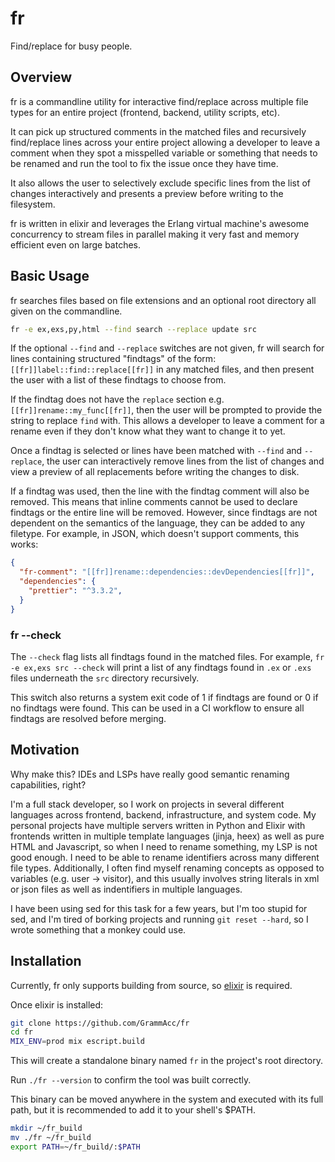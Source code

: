 # fr
Find/replace for busy people.

## Overview

fr is a commandline utility for interactive find/replace across multiple file types for
an entire project (frontend, backend, utility scripts, etc).

It can pick up structured comments in the matched files and recursively find/replace
lines across your entire project allowing a developer to leave a comment when they
spot a misspelled variable or something that needs to be renamed and run the tool to
fix the issue once they have time.

It also allows the user to selectively exclude specific lines from the list of changes
interactively and presents a preview before writing to the filesystem.

fr is written in elixir and leverages the Erlang virtual machine's awesome concurrency to
stream files in parallel making it very fast and memory efficient even on large batches.

## Basic Usage

fr searches files based on file extensions and an optional root directory all given on the
commandline.

```bash
fr -e ex,exs,py,html --find search --replace update src
```

If the optional `--find` and `--replace` switches are not given, fr will search for lines
containing structured "findtags" of the form: `[[fr]]label::find::replace[[fr]]` in any
matched files, and then present the user with a list of these findtags to choose from.

If the findtag does not have the `replace` section e.g. `[[fr]]rename::my_func[[fr]]`, then
the user will be prompted to provide the string to replace `find` with. This allows a
developer to leave a comment for a rename even if they don't know what they want to
change it to yet.

Once a findtag is selected or lines have been matched with `--find` and `--replace`, the
user can interactively remove lines from the list of changes and view a preview of
all replacements before writing the changes to disk.

If a findtag was used, then the line with the findtag comment will also be removed.
This means that inline comments cannot be used to declare findtags or the entire
line will be removed. However, since findtags are not dependent on the semantics
of the language, they can be added to any filetype.
For example, in JSON, which doesn't support comments, this works:

```json
{
  "fr-comment": "[[fr]]rename::dependencies::devDependencies[[fr]]",
  "dependencies": {
    "prettier": "^3.3.2",
  }
}
```

### fr --check

The `--check` flag lists all findtags found in the matched files.
For example, `fr -e ex,exs src --check` will print a list of any findtags
found in `.ex` or `.exs` files underneath the `src` directory recursively.

This switch also returns a system exit code of 1 if findtags are found or 0
if no findtags were found. This can be used in a CI workflow to ensure all
findtags are resolved before merging.

## Motivation

Why make this? IDEs and LSPs have really good semantic renaming capabilities, right?

I'm a full stack developer, so I work on projects in several different languages across frontend,
backend, infrastructure, and system code. My personal projects have multiple servers written
in Python and Elixir with frontends written in multiple template languages (jinja, heex) as well as
pure HTML and Javascript, so when I need to rename something, my LSP is not good enough. I need
to be able to rename identifiers across many different file types. Additionally, I often find myself
renaming concepts as opposed to variables (e.g. user -> visitor), and this usually involves string literals in
xml or json files as well as indentifiers in multiple languages.

I have been using sed for this task for a few years, but I'm too stupid for sed, and I'm tired
of borking projects and running `git reset --hard`, so I wrote something that a monkey could use.

## Installation

Currently, fr only supports building from source, so [elixir](https://elixir-lang.org/install.html)
is required.

Once elixir is installed:

```bash
git clone https://github.com/GrammAcc/fr
cd fr
MIX_ENV=prod mix escript.build
```

This will create a standalone binary named `fr` in the project's root directory.

Run `./fr --version` to confirm the tool was built correctly.

This binary can be moved anywhere in the system and executed with its full
path, but it is recommended to add it to your shell's $PATH.

```bash
mkdir ~/fr_build
mv ./fr ~/fr_build
export PATH=~/fr_build/:$PATH
```
